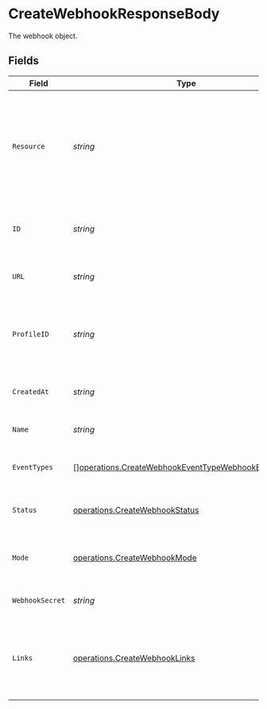 # CreateWebhookResponseBody

The webhook object.


## Fields

| Field                                                                                                                      | Type                                                                                                                       | Required                                                                                                                   | Description                                                                                                                | Example                                                                                                                    |
| -------------------------------------------------------------------------------------------------------------------------- | -------------------------------------------------------------------------------------------------------------------------- | -------------------------------------------------------------------------------------------------------------------------- | -------------------------------------------------------------------------------------------------------------------------- | -------------------------------------------------------------------------------------------------------------------------- |
| `Resource`                                                                                                                 | *string*                                                                                                                   | :heavy_check_mark:                                                                                                         | Indicates the response contains a webhook subscription object. Will always contain the string `webhook` for this endpoint. | webhook                                                                                                                    |
| `ID`                                                                                                                       | *string*                                                                                                                   | :heavy_check_mark:                                                                                                         | The identifier uniquely referring to this subscription.                                                                    | hook_tNP6fpF9fLJpFWziRcgiH                                                                                                 |
| `URL`                                                                                                                      | *string*                                                                                                                   | :heavy_check_mark:                                                                                                         | The subscription's events destination.                                                                                     | https://example.com/webhook-endpoint                                                                                       |
| `ProfileID`                                                                                                                | *string*                                                                                                                   | :heavy_check_mark:                                                                                                         | The identifier uniquely referring to the profile that created the subscription.                                            | pfl_YyoaNFjtHc                                                                                                             |
| `CreatedAt`                                                                                                                | *string*                                                                                                                   | :heavy_check_mark:                                                                                                         | The subscription's date time of creation.                                                                                  | 2023-01-01T12:00:00Z                                                                                                       |
| `Name`                                                                                                                     | *string*                                                                                                                   | :heavy_check_mark:                                                                                                         | The subscription's name.                                                                                                   | Profile Updates Webhook                                                                                                    |
| `EventTypes`                                                                                                               | [][operations.CreateWebhookEventTypeWebhookEventTypes](../../models/operations/createwebhookeventtypewebhookeventtypes.md) | :heavy_check_mark:                                                                                                         | The events types that are subscribed.                                                                                      | [<br/>"sales-invoice.paid, sales-invoice.canceled"<br/>]                                                                   |
| `Status`                                                                                                                   | [operations.CreateWebhookStatus](../../models/operations/createwebhookstatus.md)                                           | :heavy_check_mark:                                                                                                         | The subscription's current status.                                                                                         | enabled                                                                                                                    |
| `Mode`                                                                                                                     | [operations.CreateWebhookMode](../../models/operations/createwebhookmode.md)                                               | :heavy_check_mark:                                                                                                         | Whether this entity was created in live mode or in test mode.                                                              | live                                                                                                                       |
| `WebhookSecret`                                                                                                            | *string*                                                                                                                   | :heavy_check_mark:                                                                                                         | The subscription's secret.                                                                                                 | secret                                                                                                                     |
| `Links`                                                                                                                    | [operations.CreateWebhookLinks](../../models/operations/createwebhooklinks.md)                                             | :heavy_check_mark:                                                                                                         | An object with several relevant URLs. Every URL object will contain an `href` and a `type` field.                          |                                                                                                                            |